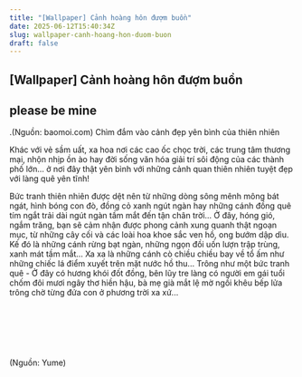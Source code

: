 ```yaml
---
title: "[Wallpaper] Cảnh hoàng hôn đượm buồn"
date: 2025-06-12T15:40:34Z
slug: wallpaper-canh-hoang-hon-duom-buon
draft: false
---
```


## [Wallpaper] Cảnh hoàng hôn đượm buồn

## please be mine

.​(Nguồn: baomoi.com)
Chìm đắm vào cảnh đẹp yên bình của thiên nhiên

 Khác với vẻ sầm uất, xa hoa nơi các cao ốc chọc trời, các trung tâm thương mại, nhộn nhịp ồn ào hay đời sống văn hóa giải trí sôi động của các thành phố lớn... ở nơi đây thật yên bình với những cảnh quan thiên nhiên tuyệt đẹp với làng quê yên tĩnh!

Bức tranh thiên nhiên được dệt nên từ những dòng sông mênh mông bát ngát, hình bóng con đò, đồng cỏ xanh ngút ngàn hay những cánh đồng quê tím ngắt trải dài ngút ngàn tầm mắt đến tận chân trời...
 Ở đây, hóng gió, ngắm trăng, bạn sẽ cảm nhận được phong cảnh xung quanh thật ngoạn mục, từ những cây cối và các loài hoa khoe sắc ven hồ, ong bướm dập dìu. Kế đó là những cánh rừng bạt ngàn, những ngọn đồi uốn lượn trập trùng, xanh mát tầm mắt... Xa xa là những cánh cò chiều chiều bay về tổ ấm như những chiếc lá điểm xuyết trên mặt  nước hồ thu... Trông như một bức tranh quê - Ở đây có hương khói đốt đồng, bên lũy tre làng có người em gái tuổi chốm đôi mươi ngây thơ hiền hậu, bà mẹ già mắt lệ mờ ngồi khêu bếp lửa trông chờ từng đứa con ở phương trời xa xứ... 








 
​









​


























​










































 
(Nguồn: Yume)​